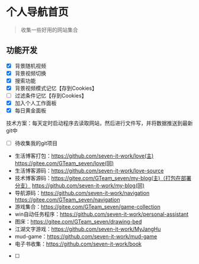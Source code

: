 # 个人导航首页

> 收集一些好用的网站集合

## 功能开发

- [x] 背景随机视频
- [x] 背景视频切换
- [x] 搜索功能
- [x] 背景视频模式记忆【存到Cookies】
- [ ] 过滤条件记忆【存到Cookies】
- [x] 加入个人工作面板
- [x] 每日黄金面板

技术方案：每天定时启动程序去读取网站，然后进行文件写，并将数据推送到最新git中

- [ ] 待收集我的git项目

* 生活博客打包：https://github.com/seven-it-work/love(主) https://gitee.com/GTeam_seven/love(同)
* 生活博客源码：https://github.com/seven-it-work/love-source
* 技术博客源码：https://gitee.com/GTeam_seven/my-blog(主)（打包在部署分支） https://github.com/seven-it-work/my-blog(同)
* 导航源码：https://github.com/seven-it-work/navigation https://gitee.com/GTeam_seven/navigation
* 游戏集合：https://gitee.com/GTeam_seven/game-collection
* win自动任务程序：https://github.com/seven-it-work/personal-assistant
* 图床：https://gitee.com/GTeam_seven/drawing-bed
* 江湖文字游戏：https://github.com/seven-it-work/MyJangHu
* mud-game：https://github.com/seven-it-work/mud-game
* 电子书收集：https://github.com/seven-it-work/book

- [ ] 
